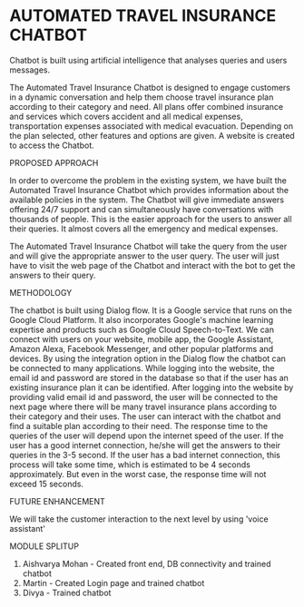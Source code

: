 # AUTOMATED TRAVEL INSURANCE CHATBOT

Chatbot is built using artificial intelligence that analyses queries and users messages. 

The Automated Travel Insurance Chatbot is designed to engage customers in a dynamic conversation and help them choose travel insurance plan according to their category and need.
All plans offer combined insurance and services which covers accident and all medical expenses, transportation expenses associated with medical evacuation. 
Depending on the plan selected, other features and options are given.
A website is created to access the Chatbot. 

PROPOSED APPROACH

In order to overcome the problem in the existing system, we have built the Automated Travel Insurance Chatbot which provides information about the available policies in the system.
The Chatbot will give immediate answers offering 24/7 support and can simultaneously have conversations with thousands of people.
This is the easier approach for the users to answer all their queries.
It almost covers all the emergency and medical expenses.

The Automated Travel Insurance Chatbot will take the query from the user and will give the appropriate answer to the user query. The user will just have to visit the web page of the Chatbot and interact with the bot to get the answers to their query.

METHODOLOGY

The chatbot is built using Dialog flow. It is a Google service that runs on the Google Cloud Platform. It also incorporates Google's machine learning expertise and products such as Google Cloud Speech-to-Text. 
We can connect with users on your website, mobile app, the Google Assistant, Amazon Alexa, Facebook Messenger, and other popular platforms and devices. 
By using the integration option in the Dialog flow the chatbot can be connected to many applications. 
While logging into the website, the email id and password are stored in the database so that if the user has an existing insurance plan it can be identified.
After logging into the website by providing valid email id and password, the user will be connected to the next page where there will be many travel insurance plans according to their category and their uses. 
The user can interact with the chatbot and find a suitable plan according to their need. The response time to the queries of the user will depend upon the internet speed of the user. 
If the user has a good internet connection, he/she will get the answers to their queries in the 3-5 second. If the user has a bad internet connection, this process will take some time, which is estimated to be 4 seconds approximately. 
But even in the worst case, the response time will not exceed 15 seconds.


FUTURE ENHANCEMENT

We will take the customer interaction to the next level by using 'voice assistant'


MODULE SPLITUP

1. Aishvarya Mohan - Created front end, DB connectivity and trained chatbot
2. Martin - Created Login page and trained chatbot
3. Divya - Trained chatbot
